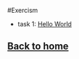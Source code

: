#Exercism

* task 1: [Hello World](https://exercism.org/tracks/python/exercises/hello-world)



## [Back to home](/markdown)